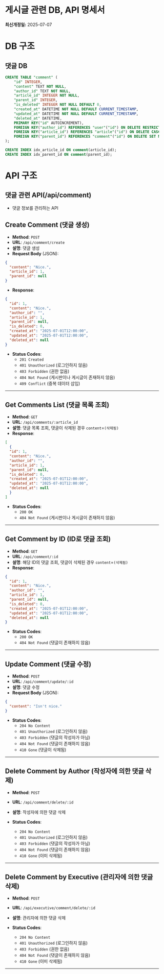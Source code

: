 # 게시글 관련 DB, API 명세서
**최신개정일:** 2025-07-07

# DB 구조

## 댓글 DB
```sql
CREATE TABLE "comment" (
    "id" INTEGER,
    "content" TEXT NOT NULL,
    "author_id" TEXT NOT NULL,
    "article_id" INTEGER NOT NULL,
    "parent_id" INTEGER,
    "is_deleted" INTEGER NOT NULL DEFAULT 0,
    "created_at" DATETIME NOT NULL DEFAULT CURRENT_TIMESTAMP,
    "updated_at" DATETIME NOT NULL DEFAULT CURRENT_TIMESTAMP,
    "deleted_at" DATETIME,
    PRIMARY KEY("id" AUTOINCREMENT),
    FOREIGN KEY("author_id") REFERENCES "user"("id") ON DELETE RESTRICT,
    FOREIGN KEY("article_id") REFERENCES "article"("id") ON DELETE CASCADE,
    FOREIGN KEY("parent_id") REFERENCES "comment"("id") ON DELETE SET NULL
);
```
```sql
CREATE INDEX idx_article_id ON comment(article_id);
CREATE INDEX idx_parent_id ON comment(parent_id);
```

# API 구조

## 댓글 관련 API(/api/comment)

- 댓글 정보를 관리하는 API

## Create Comment (댓글 생성)

- **Method**: `POST`
- **URL**: `/api/comment/create`
- **설명**: 댓글 생성
- **Request Body** (JSON):
```json
{
  "content": "Nice.",
  "article_id": 1,
  "parent_id": null
}
```
- **Response**:
```json
{
  "id": 1,
  "content": "Nice.",
  "author_id": "",
  "article_id": 1,
  "parent_id": null,
  "is_deleted": 0,
  "created_at": "2025-07-01T12:00:00",
  "updated_at": "2025-07-01T12:00:00",
  "deleted_at": null
}
```
- **Status Codes**:
  - `201 Created`
  - `401 Unauthorized` (로그인하지 않음)
  - `403 Forbidden` (권한 없음)
  - `404 Not Found` (게시판이나 게시글이 존재하지 않음)
  - `409 Conflict` (중복 데이터 삽입)
  
---

## Get Comments List (댓글 목록 조회)

- **Method**: `GET`
- **URL**: `/api/comments/:article_id`
- **설명**: 댓글 목록 조회, 댓글이 삭제된 경우 `content`=`(삭제됨)`
- **Response**:
```json
[
  {
  "id": 1,
  "content": "Nice.",
  "author_id": "",
  "article_id": 1,
  "parent_id": null,
  "is_deleted": 0,
  "created_at": "2025-07-01T12:00:00",
  "updated_at": "2025-07-01T12:00:00",
  "deleted_at": null
  }
]
```
- **Status Codes**:
  - `200 OK`
  - `404 Not Found` (게시판이나 게시글이 존재하지 않음)

---

## Get Comment by ID (ID로 댓글 조회)

- **Method**: `GET`
- **URL**: `/api/comment/:id`
- **설명**: 해당 ID의 댓글 조회, 댓글이 삭제된 경우 `content`=`(삭제됨)`
- **Response**:
```json
{
  "id": 1,
  "content": "Nice.",
  "author_id": "",
  "article_id": 1,
  "parent_id": null,
  "is_deleted": 0,
  "created_at": "2025-07-01T12:00:00",
  "updated_at": "2025-07-01T12:00:00",
  "deleted_at": null
}
```
- **Status Codes**:
  - `200 OK`
  - `404 Not Found` (댓글이 존재하지 않음)

---

## Update Comment (댓글 수정)

- **Method**: `POST`
- **URL**: `/api/comment/update/:id`
- **설명**: 댓글 수정
- **Request Body** (JSON):
```json
{
  "content": "Isn't nice."
}
```
- **Status Codes**:
  - `204 No Content`
  - `401 Unauthorized` (로그인하지 않음)
  - `403 Forbidden` (댓글의 작성자가 아님)
  - `404 Not Found` (댓글이 존재하지 않음)
  - `410 Gone` (댓글이 삭제됨)
  
---

## Delete Comment by Author (작성자에 의한 댓글 삭제)

- **Method**: `POST`
- **URL**: `/api/comment/delete/:id`
- **설명**: 작성자에 의한 댓글 삭제

- **Status Codes**:
  - `204 No Content`
  - `401 Unauthorized` (로그인하지 않음)
  - `403 Forbidden` (댓글의 작성자가 아님)
  - `404 Not Found` (댓글이 존재하지 않음)
  - `410 Gone` (이미 삭제됨)

---

## Delete Comment by Executive (관리자에 의한 댓글 삭제)

- **Method**: `POST`
- **URL**: `/api/executive/comment/delete/:id`
- **설명**: 관리자에 의한 댓글 삭제

- **Status Codes**:
  - `204 No Content`
  - `401 Unauthorized` (로그인하지 않음)
  - `403 Forbidden` (권한 없음)
  - `404 Not Found` (댓글이 존재하지 않음)
  - `410 Gone` (이미 삭제됨)

---

